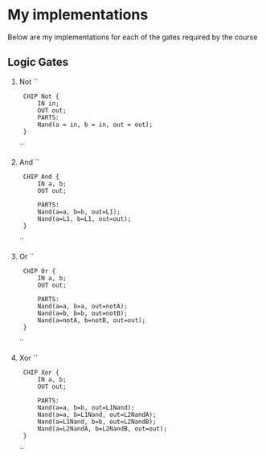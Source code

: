 
# My implementations

Below are my implementations for each of the gates required by the course

## Logic Gates

1. Not
    ``

        CHIP Not {
            IN in;
            OUT out;
            PARTS:
            Nand(a = in, b = in, out = out);
        }
    ``

2. And
    ``

        CHIP And {
            IN a, b;
            OUT out;
            
            PARTS:
            Nand(a=a, b=b, out=L1);
            Nand(a=L1, b=L1, out=out); 
        }
    ``

3. Or
    ``
    
        CHIP Or {
            IN a, b;
            OUT out;

            PARTS:
            Nand(a=a, b=a, out=notA);
            Nand(a=b, b=b, out=notB);
            Nand(a=notA, b=notB, out=out);
        }
    ``

4. Xor
    ``
    
        CHIP Xor {
            IN a, b;
            OUT out;

            PARTS:
            Nand(a=a, b=b, out=L1Nand);
            Nand(a=a, b=L1Nand, out=L2NandA);
            Nand(a=L1Nand, b=b, out=L2NandB);
            Nand(a=L2NandA, b=L2NandB, out=out);
        }
    ``
